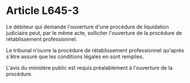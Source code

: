 # Article L645-3

Le débiteur qui demande l'ouverture d'une procédure de liquidation judiciaire peut, par le même acte, solliciter l'ouverture de la procédure de rétablissement professionnel.

Le tribunal n'ouvre la procédure de rétablissement professionnel qu'après s'être assuré que les conditions légales en sont remplies.

L'avis du ministère public est requis préalablement à l'ouverture de la procédure.
